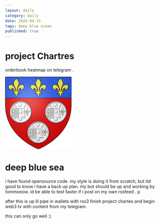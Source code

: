 ```yaml
---
layout: daily
category: daily
date: 2024-04-15
tags: deep blue ocean
published: true
---
```



# project Chartres 

orderbook heatmap on telegram . 


![alt text](image-2.png)


# deep blue sea  
i have found opensource code. my style is doing it from scratch, but itd good to know i have a back up plan. my bot should be up and working by tommoeow. id be able to test faster if i post on my own rssfeed . 
p

after this is up ill pipe in wallets with rss3 finish project chartes and begin web3 tv with content from my telegram. 

this can only go well :) 


